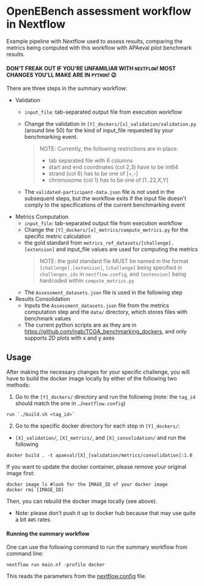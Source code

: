 # OpenEBench assessment workflow in Nextflow

Example pipeline with Nextflow used to assess results, comparing the metrics being computed with this workflow with APAeval pilot benchmark results.

#### DON'T FREAK OUT IF YOU'RE UNFAMILIAR WITH `NEXTFLOW`! MOST CHANGES YOU'LL MAKE ARE IN `PYTHON`! 😉
There are three steps in the summary workflow:
 - Validation
    - `input_file`: tab-separated output file from execution workflow
    - Change the validation in `[Y]_dockers/[x]_validation/validation.py` (around line 50) for the kind of input_file requested by your benchmarking event. 
      > NOTE: Currently, the following restrictions are in place:
      >- tab separated file with 6 columns
      >- start and end coordinates (col 2,3) have to be int64
      >- strand (col 6) has to be one of [+,-]
      >- chromosome (col 1) has to be one of [1..22,X,Y]

    - The `validated-participant-data.json` file is not used in the subsequent steps, but the workflow exits if the input file doesn't comply to the specifications of the current benchmarking event
 - Metrics Computation
    - `input_file`: tab-separated output file from execution workflow
    - Change the `[Y]_dockers/[x]_metrics/compute_metrics.py` for the specific metric calculation
    - the gold standard from `metrics_ref_datasets/[challenge].[extension]` and input_file values are used for computing the metrics
      >NOTE: the gold standard file MUST be named in the format `[challenge].[extension]`, `[challenge]` being specified in `challenges_ids` in `nextflow.config`, and `[extension]` being hardcoded within `compute_metrics.py`
    - The `Assessment_datasets.json` file is used in the following step
 - Results Consolidation
    - Inputs the `Assessment_datasets.json` file from the metrics computation step and the `data/` directory, which stores files with benchmark values
    - The current python scripts are as they are in https://github.com/inab/TCGA_benchmarking_dockers, and only supports 2D plots with x and y axes

## Usage
After making the necessary changes for your specific challenge, you will have to build the docker image locally by either of the following two methods:

1. Go to the `[Y]_dockers/` directory and run the following
(note: the `tag_id` should match the one in ../`nextflow.config`)
```
run `./build.sh <tag_id>`
```
2. Go to the specific docker directory for each step in `[Y]_dockers/`:
 - `[X]_validation/`, `[X]_metrics/`, and `[X]_consolidation/`
and run the following
```
docker build . -t apaeval/[X]_[validation/metrics/consolidation]:1.0
```
If you want to update the docker container, please remove your original image first:
```
docker image ls #look for the IMAGE_ID of your docker image
docker rmi [IMAGE_ID]
```
Then, you can rebuild the docker image locally (see above).
 - Note: please don't push it up to docker hub because that may use quite a bit `AWS` rates

#### Running the summary workflow
One can use the following command to run the summary workflow from command line:
```
nextflow run main.nf -profile docker
```
This reads the parameters from the [nextflow.config](nextflow.config) file.
